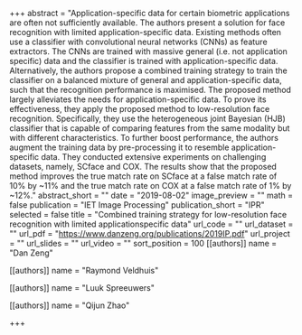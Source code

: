 +++
abstract = "Application-specific data for certain biometric applications are often not sufficiently available. The authors present a solution for face recognition with limited application-specific data. Existing methods often use a classifier with convolutional neural networks (CNNs) as feature extractors. The CNNs are trained with massive general (i.e. not application specific) data and the classifier is trained with application-specific data. Alternatively, the authors propose a combined training strategy to train the classifier on a balanced mixture of general and application-specific data, such that the recognition performance is maximised. The proposed method largely alleviates the needs for application-specific data. To prove its effectiveness, they apply the proposed method to low-resolution face recognition. Specifically, they use the heterogeneous joint Bayesian (HJB) classifier that is capable of comparing features from the same modality but with different characteristics. To further boost performance, the authors augment the training data by pre-processing it to resemble application-specific data. They conducted extensive experiments on challenging datasets, namely, SCface and COX. The results show that the proposed method improves the true match rate on SCface at a false match rate of 10% by ~11% and the true match rate on COX at a false match rate of 1% by ~12%."
abstract_short = ""
date = "2019-08-02"
image_preview = ""
math = false
publication = "IET Image Processing"
publication_short = "IPR"
selected = false
title = "Combined training strategy for low-resolution face recognition with limited applicationspecific data"
url_code = ""
url_dataset = ""
url_pdf = "https://www.danzeng.org/publications/2019IP.pdf"
url_project = ""
url_slides = ""
url_video = ""
sort_position = 100
[[authors]]
	name = "Dan Zeng"

[[authors]]
	name = "Raymond Veldhuis"

[[authors]]
	name = "Luuk Spreeuwers"

[[authors]]
	name = "Qijun Zhao"

+++
